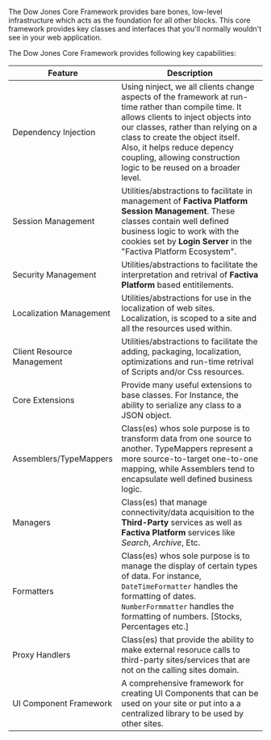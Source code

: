 The Dow Jones Core Framework provides bare bones, low-level infrastructure which acts as the foundation for all other blocks.
This core framework provides key classes and interfaces that you'll normally wouldn't see in your web application.

The Dow Jones Core Framework provides following key capabilities:


Feature																| Description
--------------------------------------------------------------------|---------------------------------------------------------------------------------------------
Dependency Injection												| Using ninject, we all clients change aspects of the framework at run-time rather than compile time.  It allows clients to inject objects into our classes, rather than relying on a class to create the object itself. Also, it helps reduce depency coupling, allowing construction logic to be reused on a broader level.
Session Management													| Utilities/abstractions to facilitate in  management of **Factiva Platform Session Management**.  These classes contain well defined business logic to work with the cookies set by **Login Server** in the "Factiva Platform Ecosystem". 
Security Management													| Utilities/abstractions to facilitate the interpretation and retrival of **Factiva Platform** based entitilements.
Localization Management												| Utilities/abstractions for use in the localization of web sites. Localization, is scoped to a site and all the resources used within.   
Client Resource Management											| Utilities/abstractions to facilitate the adding, packaging, localization, optimizations and run-time retrival of Scripts and/or Css resources.
Core Extensions														| Provide many useful extensions to base classes. For Instance, the ability to serialize any class to a JSON object.
Assemblers/TypeMappers												| Class(es) whos sole purpose is to transform data from one source to another.  TypeMappers represent a more source-to-target one-to-one mapping, while Assemblers tend to encapsulate well defined business logic.
Managers															| Class(es) that manage connectivity/data acquisition to the **Third-Party** services as well as **Factiva Platform** services like *Search*, *Archive*, Etc.
Formatters															| Class(es) whos sole purpose is to manage the display of certain types of data. For instance, `DateTimeFormatter` handles the formatting of dates.  `NumberFormmatter` handles the formatting of numbers. [Stocks, Percentages etc.]
Proxy Handlers														| Class(es) that provide the ability to make external resoruce calls to third-party sites/services that are not on the calling sites domain.   
UI Component Framework												| A comprehensive framework for creating UI Components that can be used on your site or put into a a centralized library to be used by other sites.